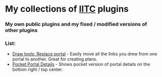 # My collections of [IITC](https://iitc.app) plugins

### My own public plugins and my fixed / modified versions of other plugins

### List:
- [Draw tools: Replace portal](./dt-replace-portal) - Easily move all the links you drew from one portal to another. Great for creating plans.
- [Pocket Portal Details](./pocket-portal-details) - Shows pocket version of portal details on the bottom right / top center.